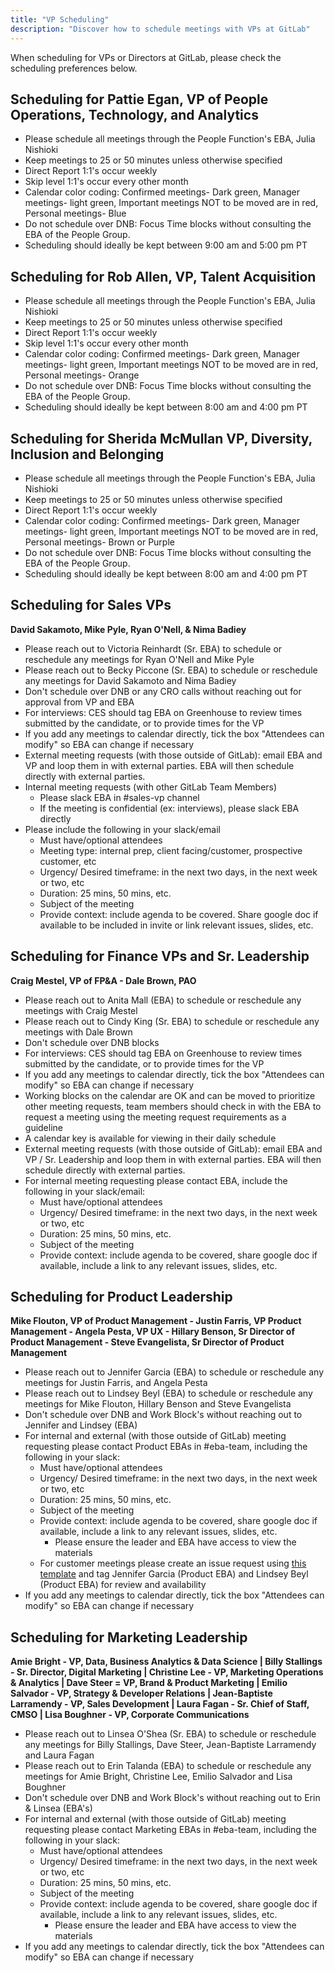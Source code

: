 ```yaml
---
title: "VP Scheduling"
description: "Discover how to schedule meetings with VPs at GitLab"
---
```


When scheduling for VPs or Directors at GitLab, please check the scheduling preferences below.

## Scheduling for Pattie Egan, VP of People Operations, Technology, and Analytics

- Please schedule all meetings through the People Function's EBA, Julia Nishioki
- Keep meetings to 25 or 50 minutes unless otherwise specified
- Direct Report 1:1's occur weekly
- Skip level 1:1's occur every other month
- Calendar color coding: Confirmed meetings- Dark green, Manager meetings- light green, Important meetings NOT to be moved are in red, Personal meetings- Blue
- Do not schedule over DNB: Focus Time blocks without consulting the EBA of the People Group.
- Scheduling should ideally be kept between 9:00 am and 5:00 pm PT

## Scheduling for Rob Allen, VP, Talent Acquisition

- Please schedule all meetings through the People Function's EBA, Julia Nishioki
- Keep meetings to 25 or 50 minutes unless otherwise specified
- Direct Report 1:1's occur weekly
- Skip level 1:1's occur every other month
- Calendar color coding: Confirmed meetings- Dark green, Manager meetings- light green, Important meetings NOT to be moved are in red, Personal meetings- Orange
- Do not schedule over DNB: Focus Time blocks without consulting the EBA of the People Group.
- Scheduling should ideally be kept between 8:00 am and 4:00 pm PT

## Scheduling for Sherida McMullan VP, Diversity, Inclusion and Belonging

- Please schedule all meetings through the People Function's EBA, Julia Nishioki
- Keep meetings to 25 or 50 minutes unless otherwise specified
- Direct Report 1:1's occur weekly
- Calendar color coding: Confirmed meetings- Dark green, Manager meetings- light green, Important meetings NOT to be moved are in red, Personal meetings- Brown or Purple
- Do not schedule over DNB: Focus Time blocks without consulting the EBA of the People Group.
- Scheduling should ideally be kept between 8:00 am and 4:00 pm PT

## Scheduling for Sales VPs

**David Sakamoto, Mike Pyle, Ryan O'Nell, & Nima Badiey**

- Please reach out to Victoria Reinhardt (Sr. EBA) to schedule or reschedule any meetings for Ryan O'Nell and Mike Pyle
- Please reach out to Becky Piccone (Sr. EBA) to schedule or reschedule any meetings for David Sakamoto and Nima Badiey
- Don't schedule over DNB or any CRO calls without reaching out for approval from VP and EBA
- For interviews: CES should tag EBA on Greenhouse to review times submitted by the candidate, or to provide times for the VP
- If you add any meetings to calendar directly, tick the box "Attendees can modify" so EBA can change if necessary
- External meeting requests (with those outside of GitLab): email EBA and VP and loop them in with external parties. EBA will then schedule directly with external parties.
- Internal meeting requests (with other GitLab Team Members)
  - Please slack EBA in #sales-vp channel
  - If the meeting is confidential (ex: interviews), please slack EBA directly
- Please include the following in your slack/email
  - Must have/optional attendees
  - Meeting type: internal prep, client facing/customer, prospective customer, etc
  - Urgency/ Desired timeframe: in the next two days, in the next week or two, etc
  - Duration: 25 mins, 50 mins, etc.
  - Subject of the meeting
  - Provide context: include agenda to be covered. Share google doc if available to be included in invite or link relevant issues, slides, etc.

## Scheduling for Finance VPs and Sr. Leadership

**Craig Mestel, VP of FP&A - Dale Brown, PAO**

- Please reach out to Anita Mall (EBA) to schedule or reschedule any meetings with Craig Mestel
- Please reach out to Cindy King (Sr. EBA) to schedule or reschedule any meetings with Dale Brown
- Don't schedule over DNB blocks
- For interviews: CES should tag EBA on Greenhouse to review times submitted by the candidate, or to provide times for the VP
- If you add any meetings to calendar directly, tick the box "Attendees can modify" so EBA can change if necessary
- Working blocks on the calendar are OK and can be moved to prioritize other meeting requests, team members should check in with the EBA to request a meeting using the meeting request requirements as a guideline
- A calendar key is available for viewing in their daily schedule
- External meeting requests (with those outside of GitLab): email EBA and VP / Sr. Leadership and loop them in with external parties. EBA will then schedule directly with external parties.
- For internal meeting requesting please contact EBA, include the following in your slack/email:
  - Must have/optional attendees
  - Urgency/ Desired timeframe: in the next two days, in the next week or two, etc
  - Duration: 25 mins, 50 mins, etc.
  - Subject of the meeting
  - Provide context: include agenda to be covered, share google doc if available, include a link to any relevant issues, slides, etc.

## Scheduling for Product Leadership

**Mike Flouton, VP of Product Management - Justin Farris, VP Product Management - Angela Pesta, VP UX - Hillary Benson, Sr Director of Product Management - Steve Evangelista, Sr Director of Product Management**

- Please reach out to Jennifer Garcia (EBA) to schedule or reschedule any meetings for Justin Farris, and Angela Pesta
- Please reach out to Lindsey Beyl (EBA) to schedule or reschedule any meetings for Mike Flouton, Hillary Benson and Steve Evangelista
- Don't schedule over DNB and Work Block's without reaching out to Jennifer and Lindsey (EBA)
- For internal and external (with those outside of GitLab) meeting requesting please contact Product EBAs in #eba-team, including the following in your slack:
  - Must have/optional attendees
  - Urgency/ Desired timeframe: in the next two days, in the next week or two, etc
  - Duration: 25 mins, 50 mins, etc.
  - Subject of the meeting
  - Provide context: include agenda to be covered, share google doc if available, include a link to any relevant issues, slides, etc.
    - Please ensure the leader and EBA have access to view the materials
  - For customer meetings please create an issue request using [this template](https://gitlab.com/gitlab-com/Product/-/blob/main/.gitlab/issue_templates/product-leader-customer-meeting-request-template.md) and tag Jennifer Garcia (Product EBA) and Lindsey Beyl (Product EBA) for review and availability
- If you add any meetings to calendar directly, tick the box "Attendees can modify" so EBA can change if necessary

## Scheduling for Marketing Leadership

**Amie Bright - VP, Data, Business Analytics & Data Science | Billy Stallings - Sr. Director, Digital Marketing | Christine Lee - VP, Marketing Operations & Analytics | Dave Steer = VP, Brand & Product Marketing | Emilio Salvador - VP, Strategy & Developer Relations | Jean-Baptiste Larramendy - VP, Sales Development | Laura Fagan - Sr. Chief of Staff, CMSO | Lisa Boughner - VP, Corporate Communications**

- Please reach out to Linsea O'Shea (Sr. EBA) to schedule or reschedule any meetings for Billy Stallings, Dave Steer, Jean-Baptiste Larramendy and Laura Fagan
- Please reach out to Erin Talanda (EBA) to schedule or reschedule any meetings for Amie Bright, Christine Lee, Emilio Salvador and Lisa Boughner
- Don't schedule over DNB and Work Block's without reaching out to Erin & Linsea (EBA's)
- For internal and external (with those outside of GitLab) meeting requesting please contact Marketing EBAs in #eba-team, including the following in your slack:
  - Must have/optional attendees
  - Urgency/ Desired timeframe: in the next two days, in the next week or two, etc
  - Duration: 25 mins, 50 mins, etc.
  - Subject of the meeting
  - Provide context: include agenda to be covered, share google doc if available, include a link to any relevant issues, slides, etc.
    - Please ensure the leader and EBA have access to view the materials
- If you add any meetings to calendar directly, tick the box "Attendees can modify" so EBA can change if necessary
